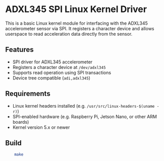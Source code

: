# ADXL345 SPI Linux Kernel Driver

This is a basic Linux kernel module for interfacing with the ADXL345 accelerometer sensor via SPI. It registers a character device and allows userspace to read acceleration data directly from the sensor.

## Features

- SPI driver for ADXL345 accelerometer
- Registers a character device at `/dev/adxl345`
- Supports read operation using SPI transactions
- Device tree compatible (`adi,adxl345`)

## Requirements

- Linux kernel headers installed (e.g. `/usr/src/linux-headers-$(uname -r)`)
- SPI-enabled hardware (e.g. Raspberry Pi, Jetson Nano, or other ARM boards)
- Kernel version 5.x or newer

## Build

```bash
    make
